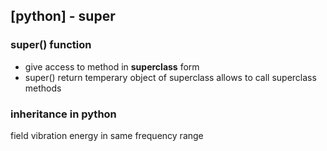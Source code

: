 ## [python] - super

### super() function
- give access to method in **superclass** form
- super() return temperary object of superclass allows to call superclass methods



### inheritance in python


field vibration energy in same frequency range

